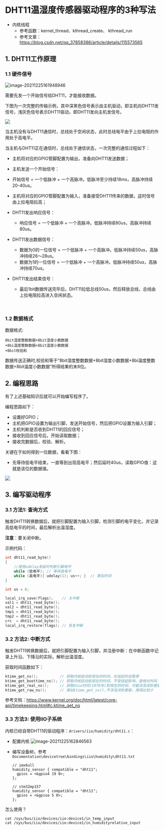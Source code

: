 # DHT11温湿度传感器驱动程序的3种写法

* 内核线程
  * 参考函数：kernel_thread、kthread_create、 kthread_run
  * 参考文章：https://blog.csdn.net/qq_37858386/article/details/115573565



## 1. DHT11工作原理

### 1.1 硬件信号

![image-20211225161948946](pic/dht11/01_sch.png)

需要先发一个开始信号给DHT11，才能接收数据。

下图为一次完整的传输示例，其中深黑色信号表示由主机驱动，即主机向DHT11发信号，浅灰色信号表示DHT11驱动，即DHT11发向主机发信号。

![](pic/dht11/02_operaions.png)

当主机没有与DHT11通信时，总线处于空闲状态，此时总线电平由于上拉电阻的作用处于高电平。

当主机与DHT11正在通信时，总线处于通信状态，一次完整的通信过程如下：

* 主机将对应的GPIO管脚配置为输出，准备向DHT11发送数据；
*  主机发送一个开始信号：
  * 开始信号 = 一个低脉冲 + 一个高脉冲。低脉冲至少持续18ms，高脉冲持续20-40us。

* 主机将对应的GPIO管脚配置为输入，准备接受DHT11传来的数据，这时信号由上拉电阻拉高；
* DHT11发出响应信号：
  * 响应信号 = 一个低脉冲 + 一个高脉冲。低脉冲持续80us，高脉冲持续80us。

* DHT11发出数据信号：
  * 数据为0的一位信号 = 一个低脉冲 + 一个高脉冲。低脉冲持续50us，高脉冲持续26～28us。
  * 数据为1的一位信号 = 一个低脉冲 + 一个高脉冲。低脉冲持续50us，高脉冲持续70us。

* DHT11发出结束信号：
  * 最后1bit数据传送完毕后，DHT11拉低总线50us，然后释放总线，总线由上拉电阻拉高进入空闲状态。

​                               

###  1.2 数据格式

数据格式: 

```shell
8bit湿度整数数据+8bit湿度小数数据
+8bi温度整数数据+8bit温度小数数据
+8bit校验和
```

数据传送正确时,校验和等于“8bit湿度整数数据+8bit湿度小数数据+8bi温度整数数据+8bit温度小数数据”所得结果的末8位。

 

## 2. 编程思路

有了上述基础知识后就可以开始编写程序了。

编程思路如下：

* 设置好GPIO；
* 主机把GPIO设置为输出引脚，发送开始信号，然后把GPIO设置为输入引脚；
* 主机判断是否收到DHT11的回应信号；
* 接收到回应信号后，开始读取数据；
* 接收完数据后，校验、解析。



关键在于如何得到一位数据，看看下图：

* 先等待低电平结束，一直等到出现高电平；然后延时40us，读取GPIO值：这就是该位的数据值。

 ![](pic/dht11/03_dht11_time.png)







## 3. 编写驱动程序


### 3.1 方法1: 查询方式

触发DHT11转换数据后，就把引脚配置为输入引脚，检测引脚的电平变化，并记录高低电平的时间，最后解析出温湿度。

**注意**：要关闭中断。

示例代码：

```c
int dht11_read_byte()
{
    //使用udelay来延时判断引脚电平
    while (低电平); // 等待高电平
    while (高电平){ udelay(1); us++; }  // 累加时间
}

int us = 0;

local_irq_save(flags);    // 关中断
val1 = dht11_read_byte();
val2 = dht11_read_byte();
tmp1 = dht11_read_byte();
tmp2 = dht11_read_byte();
crc  = dht11_read_byte();
local_irq_restore(flags); // 恢复中断
```






### 3.2 方法2: 中断方式

触发DHT11转换数据后，就把引脚配置为输入引脚，并注册中断：在中断函数中记录上升沿、下降沿的实际，解析出温湿度。

获取时间函数如下：

```c
ktime_get_ns();          // 获取内核启动到现在的时间，在挂起时会暂停
ktime_get_boottime_ns(); // 获取内核启动到现在的时间，不受挂起影响，是绝对时间
ktime_get_real_ns();     // 获取Unix时间(1970年)到现在的时间，可能涉及闰秒更新，用得比较少
ktime_get_raw_ns();      // 类似ktime_get_ns(),不涉及闰秒更新，用得比较少
```



参考文档：https://www.kernel.org/doc/html/latest/core-api/timekeeping.html#c.ktime_get_ns



### 3.3 方法3: 使用IIO子系统

内核已经自带DHT11的驱动程序：`drivers/iio/humidity/dht11.c`：

* 配置内核
  ![image-20211225162846563](pic/dht11/04_config_dht11_kernel.png)

* 编写设备树，参考`Documentation\devicetree\bindings\iio\humidity\dht11.txt`

  ```shell
  // imx6ull
  humidity_sensor { compatible = "dht11";
  	gpios = <&gpio4 19 0>; 
  };
  
  // stm32mp157
  humidity_sensor { compatible = "dht11";
  	gpios = <&gpioa 5 0>; 
  };
  ```

  

怎么使用？

```shell
cat /sys/bus/iio/devices/iio:device1/in_temp_input
cat /sys/bus/iio/devices/iio:device1/in_humidityrelative_input
```

